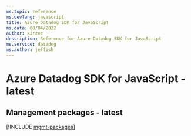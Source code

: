 ```yaml
---
ms.topic: reference
ms.devlang: javascript
title: Azure Datadog SDK for JavaScript
ms.data: 08/04/2022
author: xirzec
description: Reference for Azure Datadog SDK for JavaScript
ms.service: datadog
ms.author: jeffish
---
```

# Azure Datadog SDK for JavaScript - latest

## Management packages - latest
[!INCLUDE [mgmt-packages](datadog-mgmt-index.md)]